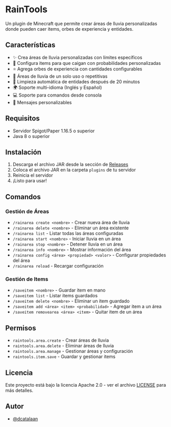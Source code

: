 # RainTools

Un plugin de Minecraft que permite crear áreas de lluvia personalizadas donde pueden caer items, orbes de experiencia y entidades.

## Características

- ✨ Crea áreas de lluvia personalizadas con límites específicos
- 🎁 Configura items para que caigan con probabilidades personalizadas
- ⭐ Agrega orbes de experiencia con cantidades configurables
- 🌟 Áreas de lluvia de un solo uso o repetitivas
- 🧹 Limpieza automática de entidades después de 20 minutos
- 🌍 Soporte multi-idioma (Inglés y Español)
- 💻 Soporte para comandos desde consola
- 📝 Mensajes personalizables

## Requisitos

- Servidor Spigot/Paper 1.16.5 o superior
- Java 8 o superior

## Instalación

1. Descarga el archivo JAR desde la sección de [Releases](https://github.com/dcatalaan/RainTools/releases)
2. Coloca el archivo JAR en la carpeta `plugins` de tu servidor
3. Reinicia el servidor
4. ¡Listo para usar!

## Comandos

### Gestión de Áreas
- `/rainarea create <nombre>` - Crear nueva área de lluvia
- `/rainarea delete <nombre>` - Eliminar un área existente
- `/rainarea list` - Listar todas las áreas configuradas
- `/rainarea start <nombre>` - Iniciar lluvia en un área
- `/rainarea stop <nombre>` - Detener lluvia en un área
- `/rainarea info <nombre>` - Mostrar información del área
- `/rainarea config <área> <propiedad> <valor>` - Configurar propiedades del área
- `/rainarea reload` - Recargar configuración

### Gestión de Items
- `/saveitem <nombre>` - Guardar item en mano
- `/saveitem list` - Listar items guardados
- `/saveitem delete <nombre>` - Eliminar un item guardado
- `/saveitem add <área> <item> <probabilidad>` - Agregar item a un área
- `/saveitem removearea <área> <item>` - Quitar item de un área

## Permisos

- `raintools.area.create` - Crear áreas de lluvia
- `raintools.area.delete` - Eliminar áreas de lluvia
- `raintools.area.manage` - Gestionar áreas y configuración
- `raintools.item.save` - Guardar y gestionar items

## Licencia

Este proyecto está bajo la licencia Apache 2.0 - ver el archivo [LICENSE](LICENSE) para más detalles.

## Autor

- [@dcatalaan](https://github.com/dcatalaan) 